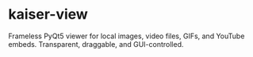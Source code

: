 # kaiser-view
Frameless PyQt5 viewer for local images, video files, GIFs, and YouTube embeds. Transparent, draggable, and GUI-controlled.
